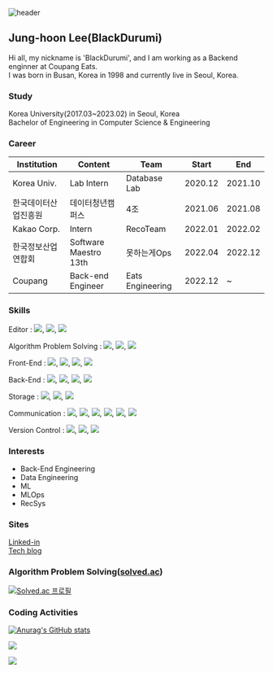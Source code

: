![header](https://capsule-render.vercel.app/api?type=waving&color=timeGradient&section=header&height=200&text=Welcome%20to%20BlackDurumi's%20Github!&animation=twinkling&fontSize=46&fontAlignY=30)

## Jung-hoon Lee(BlackDurumi)
Hi all, my nickname is 'BlackDurumi', and I am working as a Backend enginner at Coupang Eats.<br>
I was born in Busan, Korea in 1998 and currently live in Seoul, Korea.


### Study
Korea University(2017.03~2023.02) in Seoul, Korea<br>
Bachelor of Engineering in Computer Science & Engineering<br>

### Career
|Institution|Content|Team|Start|End|
|---|---|---|---|---|
|Korea Univ.|Lab Intern|Database Lab|2020.12|2021.10|
|한국데이터산업진흥원|데이터청년캠퍼스|4조|2021.06|2021.08|
|Kakao Corp.|Intern|RecoTeam|2022.01|2022.02|
|한국정보산업연합회|Software Maestro 13th|못하는게Ops|2022.04|2022.12|
|Coupang|Back-end Engineer|Eats Engineering|2022.12|~|


### Skills

Editor : 
<img src="https://img.shields.io/badge/VS Code-007ACC?style=plastic&logo=Visual Studio Code&logoColor=white"/></a>,
<img src="https://img.shields.io/badge/PyCharm-000000?style=plastic&logo=PyCharm&logoColor=white"/></a>,
<img src="https://img.shields.io/badge/IntelliJ-000000?style=plastic&logo=IntelliJ IDEA&logoColor=white"/></a>

Algorithm Problem Solving : 
<img src="https://img.shields.io/badge/C-A8B9CC?style=plastic&logo=c&logoColor=white"/></a>,
<img src="https://img.shields.io/badge/C++-00599C?style=plastic&logo=cplusplus&logoColor=white"/></a>,
<img src="https://img.shields.io/badge/Python-3776AB?style=plastic&logo=Python&logoColor=white"/></a>
<br>

Front-End : 
<img src="https://img.shields.io/badge/HTML5-E34F26?style=plastic&logo=HTML5&logoColor=white"/></a>,
<img src="https://img.shields.io/badge/CSS3-1572B6?style=plastic&logo=CSS3&logoColor=white"/></a>,
<img src="https://img.shields.io/badge/JavaScript-F7DF1E?style=plastic&logo=JavaScript&logoColor=white"/></a>,
<img src="https://img.shields.io/badge/D3.js-F9A03C?style=plastic&logo=D3.js&logoColor=white"/></a>
<br>

Back-End : 
<img src="https://img.shields.io/badge/Spring-6DB33F?style=plastic&logo=Spring&logoColor=white"/></a>,
<img src="https://img.shields.io/badge/Spring Boot-6DB33F?style=plastic&logo=Spring Boot&logoColor=white"/></a>,
<img src="https://img.shields.io/badge/Gradle-02303A?style=plastic&logo=Gradle&logoColor=white"/></a>,
<img src="https://img.shields.io/badge/Apache Groovy-4298B8?style=plastic&logo=Apache Groovy&logoColor=white"/></a>
<br>

Storage : 
<img src="https://img.shields.io/badge/MySQL-4479A1?style=plastic&logo=MySQL&logoColor=white"/></a>,
<img src="https://img.shields.io/badge/PostgreSQL-4169E1?style=plastic&logo=PostgreSQL&logoColor=white"/></a>,
<img src="https://img.shields.io/badge/Apache Hive-FDEE21?style=plastic&logo=ApacheHive&logoColor=white"/></a>
<br>

Communication : 
<img src="https://img.shields.io/badge/Slack-4A154B?style=plastic&logo=Slack&logoColor=white"/></a>,
<img src="https://img.shields.io/badge/Jira-0052CC?style=plastic&logo=Jira&logoColor=white"/></a>,
<img src="https://img.shields.io/badge/Confluence-172B4D?style=plastic&logo=Confluence&logoColor=white"/></a>,
<img src="https://img.shields.io/badge/Notion-000000?style=plastic&logo=Notion&logoColor=white"/></a>,
<img src="https://img.shields.io/badge/Draw.io-F08705?style=plastic&logo=diagrams.net&logoColor=white"/></a>,
<img src="https://img.shields.io/badge/Markdown-000000?style=plastic&logo=Markdown&logoColor=white"/></a>

Version Control : 
<img src="https://img.shields.io/badge/Git-F05032?style=plastic&logo=Git&logoColor=white"/></a>,
<img src="https://img.shields.io/badge/GitHub-181717?style=plastic&logo=GitHub&logoColor=white"/></a>,
<img src="https://img.shields.io/badge/Sourcetree-0052CC?style=plastic&logo=Sourcetree&logoColor=white"/></a>


### Interests

* Back-End Engineering
* Data Engineering
* ML
* MLOps
* RecSys


### Sites
[Linked-in](https://www.linkedin.com/in/jung-hoon-lee-174299241/)
<br>
[Tech blog](https://velog.io/@hoonww)



### Algorithm Problem Solving([solved.ac](solved.ac))
[![Solved.ac 프로필](http://mazassumnida.wtf/api/v2/generate_badge?boj=hoonww)](https://solved.ac/hoonww)


### Coding Activities

[![Anurag's GitHub stats](https://github-readme-stats.vercel.app/api?username=blackdurumi&count_private=true&show_icons=true&theme=dracula)](https://github.com/anuraghazra/github-readme-stats)

<a href="https://wakatime.com"><img src="https://wakatime.com/share/@hoonww/e61baaa2-2846-4003-b368-3de08e0daf27.png"></a>

<a href="https://wakatime.com"><img src="https://wakatime.com/share/@hoonww/8116683c-3f6c-43d1-a833-8845c63eb669.png"></a>

